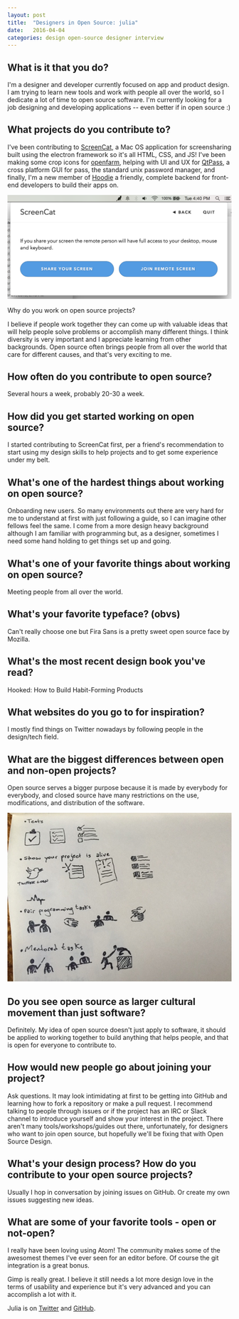 ```yaml
---
layout: post
title:  "Designers in Open Source: julia"
date:   2016-04-04
categories: design open-source designer interview
---
```


## What is it that you do?

I'm a designer and developer currently focused on app and product design.
I am trying to learn new tools and work with people all over the world, so I dedicate a lot of time to open source software.
I'm currently looking for a job designing and developing applications -- even better if in open source :)

## What projects do you contribute to?

I've been contributing to [ScreenCat](https://github.com/maxogden/screencat), a Mac OS application for screensharing built using the electron framework so it's all HTML, CSS, and JS!
I've been making some crop icons for [openfarm](https://openfarm.cc/en), helping with UI and UX for [QtPass](https://qtpass.org), a cross platform GUI for pass, the standard unix password manager, and finally, I'm a new member of [Hoodie](http://hood.ie) a friendly, complete backend for front-end developers to build their apps on.

![screencat](/images/interviews/julia/screencat.png)

Why do you work on open source projects?

I believe if people work together they can come up with valuable ideas that will help people solve problems or accomplish many different things.
I think diversity is very important and I appreciate learning from other backgrounds.
Open source often brings people from all over the world that care for different causes, and that's very exciting to me.

## How often do you contribute to open source?

Several hours a week, probably 20-30 a week.

## How did you get started working on open source?

I started contributing to ScreenCat first, per a friend's recommendation to start using my design skills to help projects and to get some experience under my belt.

## What's one of the hardest things about working on open source?

Onboarding new users.
So many environments out there are very hard for me to understand at first with just following a guide, so I can imagine other fellows feel the same.
I come from a more design heavy background although I am familiar with programming but, as a designer, sometimes I need some hand holding to get things set up and going.

## What's one of your favorite things about working on open source?

Meeting people from all over the world.

## What's your favorite typeface? (obvs)

Can't really choose one but Fira Sans is a pretty sweet open source face by Mozilla.

## What's the most recent design book you've read?

Hooked: How to Build Habit-Forming Products

## What websites do you go to for inspiration?

I mostly find things on Twitter nowadays by following people in the design/tech field.

## What are the biggest differences between open and non-open projects?

Open source serves a bigger purpose because it is made by everybody for everybody, and closed source have many restrictions on the use, modifications, and distribution of the software.

![foss-contributors](/images/interviews/julia/foss-contributors-checklist-icons.png)

## Do you see open source as larger cultural movement than just software?

Definitely.
My idea of open source doesn't just apply to software, it should be applied to working together to build anything that helps people, and that is open for everyone to contribute to.

## How would new people go about joining your project?

Ask questions.
It may look intimidating at first to be getting into GitHub and learning how to fork a repository or make a pull request.
I recommend talking to people through issues or if the project has an IRC or Slack channel to introduce yourself and show your interest in the project.
There aren't many tools/workshops/guides out there, unfortunately, for designers who want to join open source, but hopefully we'll be fixing that with Open Source Design.

## What's your design process? How do you contribute to your open source projects?

Usually I hop in conversation by joining issues on GitHub.
Or create my own issues suggesting new ideas.

## What are some of your favorite tools - open or not-open?

I really have been loving using Atom!
The community makes some of the awesomest themes I've ever seen for an editor before.
Of course the git integration is a great bonus.

Gimp is really great.
I believe it still needs a lot more design love in the terms of usability and experience but it's very advanced and you can accomplish a lot with it.

Julia is on [Twitter](https://twitter.com/jlsmp) and [GitHub](github.com/jsimplicio).
